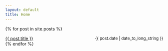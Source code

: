 ```yaml
---
layout: default
title: Home
---
```


{% for post in site.posts %}
  <article style="overflow: hidden; margin-top: 10px">
    <a href="{{ post.url }}" style="float: left">
      {{ post.title }}
    </a>
    <time datetime="{{ post.date | date: "%Y-%m-%d" }}" style="float: right; font-size: small">{{ post.date | date_to_long_string }}</time>
  </article>
{% endfor %}
